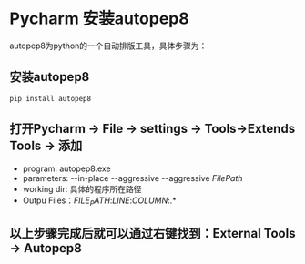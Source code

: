 # Pycharm 安装autopep8
autopep8为python的一个自动排版工具，具体步骤为：
## 安装autopep8
```
pip install autopep8
```

## 打开Pycharm -> File -> settings -> Tools→Extends Tools -> 添加
* program: autopep8.exe
* parameters: --in-place --aggressive --aggressive $FilePath$
* working dir: 具体的程序所在路径
* Outpu Files：$FILE_PATH$\:$LINE$\:$COLUMN$\:.*

## 以上步骤完成后就可以通过右键找到：External Tools -> Autopep8